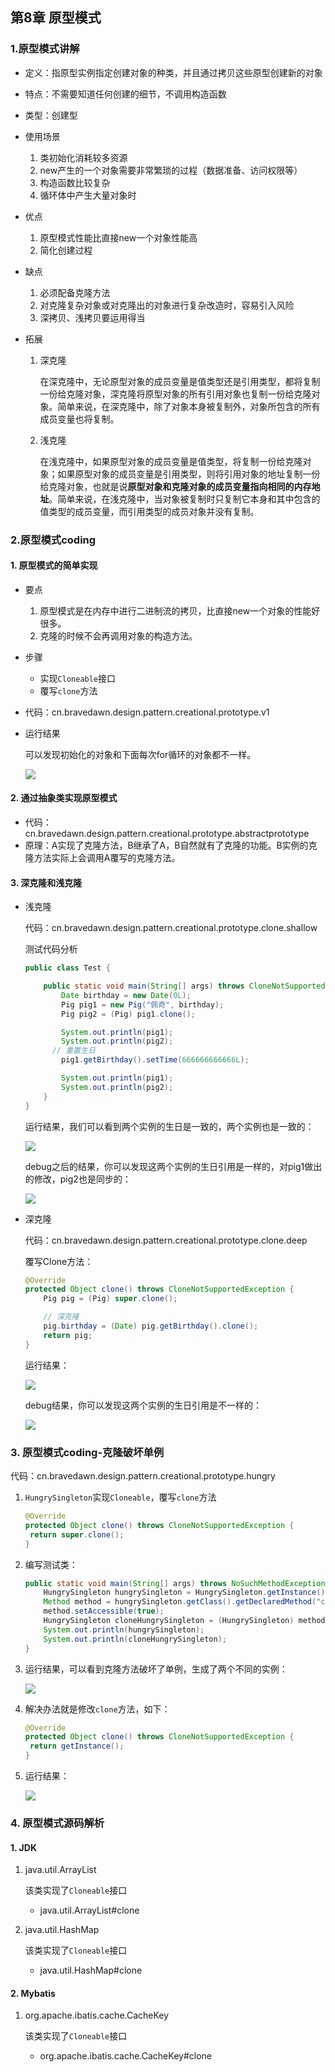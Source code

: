 ## 第8章 原型模式

### 1.原型模式讲解

* 定义：指原型实例指定创建对象的种类，并且通过拷贝这些原型创建新的对象

* 特点：不需要知道任何创建的细节，不调用构造函数

* 类型：创建型

* 使用场景

  1. 类初始化消耗较多资源
  2. new产生的一个对象需要非常繁琐的过程（数据准备、访问权限等）
  3. 构造函数比较复杂
  4. 循环体中产生大量对象时

* 优点

  1. 原型模式性能比直接new一个对象性能高
  2. 简化创建过程

* 缺点

  1. 必须配备克隆方法
  2. 对克隆复杂对象或对克隆出的对象进行复杂改造时，容易引入风险
  3. 深拷贝、浅拷贝要运用得当

* 拓展

  1. 深克隆

      在深克隆中，无论原型对象的成员变量是值类型还是引用类型，都将复制一份给克隆对象，深克隆将原型对象的所有引用对象也复制一份给克隆对象。简单来说，在深克隆中，除了对象本身被复制外，对象所包含的所有成员变量也将复制。

  2. 浅克隆

     在浅克隆中，如果原型对象的成员变量是值类型，将复制一份给克隆对象；如果原型对象的成员变量是引用类型，则将引用对象的地址复制一份给克隆对象，也就是说**原型对象和克隆对象的成员变量指向相同的内存地址**。简单来说，在浅克隆中，当对象被复制时只复制它本身和其中包含的值类型的成员变量，而引用类型的成员对象并没有复制。

### 2.原型模式coding

#### 1. 原型模式的简单实现

* 要点

  1. 原型模式是在内存中进行二进制流的拷贝，比直接new一个对象的性能好很多。
  2. 克隆的时候不会再调用对象的构造方法。

* 步骤

  * 实现`Cloneable`接口
  * 覆写`clone`方法

* 代码：cn.bravedawn.design.pattern.creational.prototype.v1

* 运行结果

  可以发现初始化的对象和下面每次for循环的对象都不一样。

  ![](../../../笔记图片/11/39.png)

#### 2. 通过抽象类实现原型模式

* 代码：cn.bravedawn.design.pattern.creational.prototype.abstractprototype
* 原理：A实现了克隆方法，B继承了A，B自然就有了克隆的功能。B实例的克隆方法实际上会调用A覆写的克隆方法。

#### 3. 深克隆和浅克隆

* 浅克隆

  代码：cn.bravedawn.design.pattern.creational.prototype.clone.shallow

  测试代码分析

  ```java
  public class Test {
  
      public static void main(String[] args) throws CloneNotSupportedException {
          Date birthday = new Date(0L);
          Pig pig1 = new Pig("佩奇", birthday);
          Pig pig2 = (Pig) pig1.clone();
  
          System.out.println(pig1);
          System.out.println(pig2);
  		// 重置生日
          pig1.getBirthday().setTime(666666666666L);
  
          System.out.println(pig1);
          System.out.println(pig2);
      }
  }
  ```

  运行结果，我们可以看到两个实例的生日是一致的，两个实例也是一致的：

  ![](../../../笔记图片/11/40.png)

  debug之后的结果，你可以发现这两个实例的生日引用是一样的，对pig1做出的修改，pig2也是同步的：

  ![](../../../笔记图片/11/41.png)

* 深克隆

  代码：cn.bravedawn.design.pattern.creational.prototype.clone.deep

  覆写Clone方法：

  ```java
  @Override
  protected Object clone() throws CloneNotSupportedException {
      Pig pig = (Pig) super.clone();
  
      // 深克隆
      pig.birthday = (Date) pig.getBirthday().clone();
      return pig;
  }
  ```

  运行结果：

  ![](../../../笔记图片/11/42.png)

  debug结果，你可以发现这两个实例的生日引用是不一样的：

  ![](../../../笔记图片/11/43.png)

### 3. 原型模式coding-克隆破坏单例

代码：cn.bravedawn.design.pattern.creational.prototype.hungry

1. `HungrySingleton`实现`Cloneable`，覆写`clone`方法

   ```java
   @Override
   protected Object clone() throws CloneNotSupportedException {
   	return super.clone();
   }
   ```

2. 编写测试类：

   ```java
   public static void main(String[] args) throws NoSuchMethodException, InvocationTargetException, IllegalAccessException {
       HungrySingleton hungrySingleton = HungrySingleton.getInstance();
       Method method = hungrySingleton.getClass().getDeclaredMethod("clone");
       method.setAccessible(true);
       HungrySingleton cloneHungrySingleton = (HungrySingleton) method.invoke(hungrySingleton);
       System.out.println(hungrySingleton);
       System.out.println(cloneHungrySingleton);
   }
   ```

3. 运行结果，可以看到克隆方法破坏了单例，生成了两个不同的实例：

   ![](../../../笔记图片/11/44.png)

4. 解决办法就是修改`clone`方法，如下：

   ```java
   @Override
   protected Object clone() throws CloneNotSupportedException {
   	return getInstance();
   }
   ```

5. 运行结果：

   ![](../../../笔记图片/11/45.png)

### 4. 原型模式源码解析

#### 1. JDK

1. java.util.ArrayList

   该类实现了`Cloneable`接口

   * java.util.ArrayList#clone

2. java.util.HashMap

   该类实现了`Cloneable`接口

   * java.util.HashMap#clone

#### 2. Mybatis

1. org.apache.ibatis.cache.CacheKey

   该类实现了`Cloneable`接口

   * org.apache.ibatis.cache.CacheKey#clone